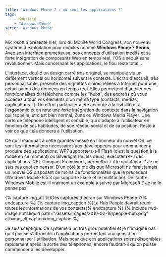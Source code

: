 ```yaml
---
title: 'Windows Phone 7 : où sont les applications ?'
tags:
    - Mobilité
    - 'Windows Phone'
serie: 'Windows Phone'
---
```


Microsoft a présenté hier, lors du Mobile World Congress, son nouveau système
d'exploitation pour mobiles nommé **Windows Phone 7 Series**. Avec son interface
prometteuse, ses concepts d'utilisation inédits et sa forte intégration de
composants Web en temps réel, l'OS a séduit sans révolutionner. Mais concernant
les applications, le flou reste total…

<!-- more -->

L'interface, doté d'un design carré très original, se manipule via un défilement
vertical ou horizontal suivant le contexte. L'écran d'accueil, très
personnalisable, présente des vignettes claires reliées à Internet pour une
actualisation des données en temps réel. Elles permettent d'activer des
fonctionnalités du téléphone comme les "hubs", des endroits où vous accédez à
tous vos éléments d'un même type (contacts, médias, applications…). Un effort
particulier a été accordé à la lisibilité et à l'ergonomie et on note une forte
intégration du contexte dans la navigation qui rappelle, et c'est bien normal,
Zune ou Windows Media Player. Une sorte de téléphone intelligent et sensible,
qui s'adapte à l'utilisateur en fonction de ses habitudes, de son réseau social
et de sa position. Reste à voir ce que cela donnera à l'utilisation.

Ce qu'il manquait à cette grandes messe en l'honneur du nouvel OS, ce sont les
informations nécessaires aux développeurs pour commencer à produire des
applications. WP7 supportera-t-il Flash (c'est la question à la mode en ce
moment) ou Silverlight (ou les deux), exécutera-t-il des applications .NET
Compact Framework, permettra-t-il le multitâche&nbsp;? Je ne sais pas quoi en
penser. D'un côté je me dis que Microsoft ne ferait jamais un nouvel OS
disposant de moins de fonctionnalités que le précédent (Windows Mobile 6.5.3 qui
supporte Flash et le multitâche). De l'autre, Windows Mobile est-il vraiment un
exemple à suivre par Microsoft&nbsp;? Je ne le pense pas.

{% capture img_alt %}Des captures d'écran sur Windows Phone 7{% endcapture %}
{% capture img_caption %}Le Hub People devrait réunir toutes les informations de
vos contacts{% endcapture %} {% include rwd-image.html.liquid
path="/assets/images/2010-02-16/people-hub.png"
alt=img_alt
caption=img_caption
%}

Je suis sceptique. Ce système a un très gros potentiel et je n'imagine pas qu'il
puisse s'affranchir d'applications permettant aux gens d'en personnaliser
l'utilisation. Mais pour que ces applications soient disponibles rapidement
après la sortie des téléphones, encore faudrait-il qu'on puisse commencer à les
développer.
